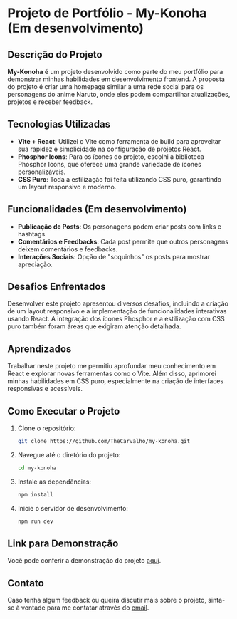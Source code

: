 # Projeto de Portfólio - My-Konoha (Em desenvolvimento)

## Descrição do Projeto
**My-Konoha** é um projeto desenvolvido como parte do meu portfólio para demonstrar minhas habilidades em desenvolvimento frontend. A proposta do projeto é criar uma homepage similar a uma rede social para os personagens do anime Naruto, onde eles podem compartilhar atualizações, projetos e receber feedback.

## Tecnologias Utilizadas
- **Vite + React**: Utilizei o Vite como ferramenta de build para aproveitar sua rapidez e simplicidade na configuração de projetos React.
- **Phosphor Icons**: Para os ícones do projeto, escolhi a biblioteca Phosphor Icons, que oferece uma grande variedade de ícones personalizáveis.
- **CSS Puro**: Toda a estilização foi feita utilizando CSS puro, garantindo um layout responsivo e moderno.

## Funcionalidades (Em desenvolvimento)
- **Publicação de Posts**: Os personagens podem criar posts com links e hashtags.
- **Comentários e Feedbacks**: Cada post permite que outros personagens deixem comentários e feedbacks.
- **Interações Sociais**: Opção de "soquinhos" os posts para mostrar apreciação.

## Desafios Enfrentados
Desenvolver este projeto apresentou diversos desafios, incluindo a criação de um layout responsivo e a implementação de funcionalidades interativas usando React. A integração dos ícones Phosphor e a estilização com CSS puro também foram áreas que exigiram atenção detalhada.

## Aprendizados
Trabalhar neste projeto me permitiu aprofundar meu conhecimento em React e explorar novas ferramentas como o Vite. Além disso, aprimorei minhas habilidades em CSS puro, especialmente na criação de interfaces responsivas e acessíveis.

## Como Executar o Projeto
1. Clone o repositório:
   ```bash
   git clone https://github.com/TheCarvalho/my-konoha.git
1. Navegue até o diretório do projeto:
   ```bash
   cd my-konoha
1. Instale as dependências:
   ```bash
   npm install
1. Inicie o servidor de desenvolvimento:
   ```bash
   npm run dev

## Link para Demonstração
Você pode conferir a demonstração do projeto [aqui](https://thecarvalho.github.io/my-konoha/).

## Contato
Caso tenha algum feedback ou queira discutir mais sobre o projeto, sinta-se à vontade para me contatar através do [email](mailto:dev.abdoncarvalho@gmail.com).